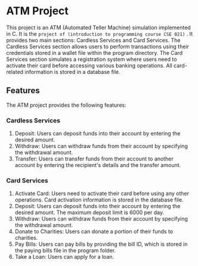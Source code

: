 # ATM Project

This project is an ATM (Automated Teller Machine)  simulation implemented in C. It is the `project of (introduction to programming course CSE 021)`  . It provides two main sections: Cardless Services and Card Services. The Cardless Services section allows users to perform transactions using their credentials stored in a wallet file within the program directory. The Card Services section simulates a registration system where users need to activate their card before accessing various banking operations. All card-related information is stored in a database file.

## Features

The ATM project provides the following features:

### Cardless Services

1. Deposit: Users can deposit funds into their account by entering the desired amount.
2. Withdraw: Users can withdraw funds from their account by specifying the withdrawal amount.
3. Transfer: Users can transfer funds from their account to another account by entering the recipient's details and the transfer amount.

### Card Services

1. Activate Card: Users need to activate their card before using any other operations. Card activation information is stored in the database file.
2. Deposit: Users can deposit funds into their account by entering the desired amount. The maximum deposit limit is 6000 per day.
3. Withdraw: Users can withdraw funds from their account by specifying the withdrawal amount.
4. Donate to Charities: Users can donate a portion of their funds to charities.
5. Pay Bills: Users can pay bills by providing the bill ID, which is stored in the paying bills file in the program folder.
6. Take a Loan: Users can apply for a loan.

